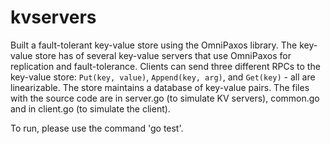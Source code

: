 # kvservers
Built a fault-tolerant key-value store using the OmniPaxos library. The key-value store has of several key-value servers that use OmniPaxos for replication and fault-tolerance.
Clients can send three different RPCs to the key-value store: `Put(key, value)`, `Append(key, arg)`, and `Get(key)` - all are linearizable. The store maintains a database of key-value pairs.
The files with the source code are in server.go (to simulate KV servers), common.go and in client.go (to simulate the client).

To run, please use the command 'go test'. 
